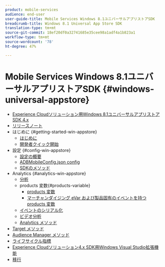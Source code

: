 ```yaml
---
product: mobile-services
audience: end-user
user-guide-title: Mobile Services Windows 8.1ユニバーサルアプリストアSDK
breadcrumb-title: Windows 8.1 Universal App Store SDK
translation-type: tm+mt
source-git-commit: 18ef20df0a32741685e35cee98a1adf4a1b823a1
workflow-type: tm+mt
source-wordcount: '78'
ht-degree: 47%

---
```



# Mobile Services Windows 8.1ユニバーサルアプリストアSDK {#windows-universal-appstore}

+ [Experience Cloudソリューション用Windows 8.1ユニバーサルアプリストアSDK 4.x](overview.md)
+ [リリースノート](release-notes.md)
+ はじめに {#getting-started-win-appstore}
   + [はじめに](c-getting-started/c-getting-started.md)
   + [開発者クイック開始](c-getting-started/dev-qs.md)
+ 設定 {#config-win-appstore}
   + [設定の概要](c-configuration/c-configuration.md)
   + [ADBMobileConfig.json config](c-configuration/c.json.md)
   + [SDKのメソッド](c-configuration/methods.md)
+ Analytics {#analytics-win-appstore}
   + [分析](analytics/analytics.md)
   + products 変数{#products-variable}
      + [products 変数](analytics/products/products.md)
      + [マーチャンダイジング eVar および製品固有のイベントを持つ products 変数 ](analytics/products/products-variable-evars-events.md)
   + [イベントのシリアル化](analytics/event-serialization.md)
   + [ビデオ分析](analytics/video-qs.md)
   + [Analytics メソッド](analytics/analytics-methods.md)
+ [Target メソッド](target/target-methods.md)
+ [Audience Manager メソッド](audiencemgmt/audience-manager-methods.md)
+ [ライフサイクル指標](metrics.md)
+ [Experience Cloudソリューション4.x SDK用Windows Visual Studio拡張機能](extensions/win-vse-4x.md)
+ [移行](migration-v3.md)
